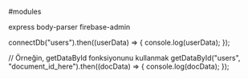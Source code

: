 #modules

express body-parser firebase-admin


connectDb("users").then((userData) => {
  console.log(userData);
});

// Örneğin, getDataById fonksiyonunu kullanmak
getDataById("users", "document_id_here").then((docData) => {
  console.log(docData);
});